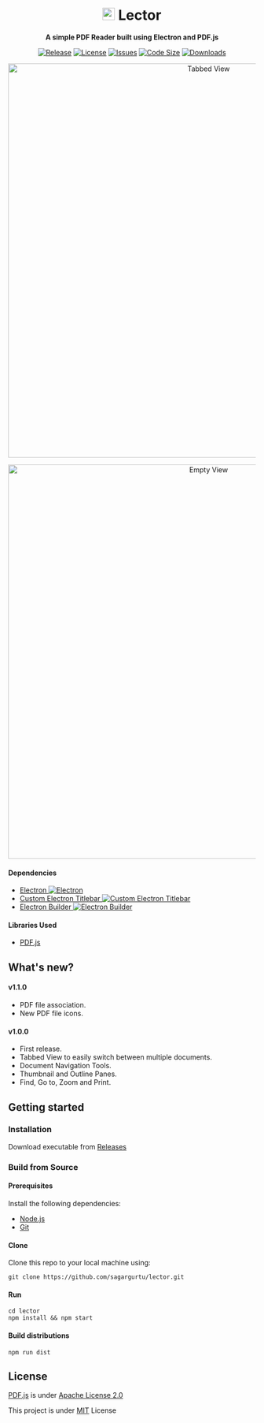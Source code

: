 <h1 align="center">
  <a href="https://sagargurtu.github.io/lector/"><img src="https://github.com/sagargurtu/lector/blob/master/docs/assets/images/logo.png" width=25 /></a> Lector
</h1>

<p align="center">
  <strong>A simple PDF Reader built using Electron and PDF.js</strong>
</p>

<p align="center">
  <a href="https://github.com/sagargurtu/lector/releases"><img alt="Release" src="https://img.shields.io/github/release/sagargurtu/lector.svg"/></a>
  <a href="https://github.com/sagargurtu/lector/blob/master/LICENSE"><img alt="License" src="https://img.shields.io/github/license/sagargurtu/lector.svg"/></a>
  <a href="https://github.com/sagargurtu/lector/issues"><img alt="Issues" src="https://img.shields.io/github/issues/sagargurtu/lector.svg"/></a>
  <a href="https://github.com/sagargurtu/lector"><img alt="Code Size" src="https://img.shields.io/github/languages/code-size/sagargurtu/lector.svg"/></a>
  <a href="https://github.com/sagargurtu/lector"><img alt="Downloads" src="https://img.shields.io/github/downloads/sagargurtu/lector/total.svg"/></a>
</p>

<p align="center">
  <img alt="Tabbed View" src="https://github.com/sagargurtu/lector/blob/master/docs/assets/screenshots/Tabbed%20View.png" width=800/>
</p>

<p align="center">
  <img alt="Empty View" src="https://github.com/sagargurtu/lector/blob/master/docs/assets/screenshots/Empty%20View.png" width=800/>
</p>

#### Dependencies
* <a href="https://electronjs.org/">Electron <img alt="Electron" src="https://img.shields.io/github/package-json/dependency-version/sagargurtu/lector/dev/electron.svg"/></a>
* <a href="https://github.com/AlexTorresSk/custom-electron-titlebar">Custom Electron Titlebar <img alt="Custom Electron Titlebar" src="https://img.shields.io/github/package-json/dependency-version/sagargurtu/lector/dev/custom-electron-titlebar.svg"/></a>
* <a href="https://www.electron.build/">Electron Builder <img alt="Electron Builder" src="https://img.shields.io/github/package-json/dependency-version/sagargurtu/lector/dev/electron-builder.svg"/></a>

#### Libraries Used
* [PDF.js](https://mozilla.github.io/pdf.js/)

## What's new?

#### v1.1.0
* PDF file association.
* New PDF file icons.

#### v1.0.0
* First release.
* Tabbed View to easily switch between multiple documents.
* Document Navigation Tools.
* Thumbnail and Outline Panes.
* Find, Go to, Zoom and Print.

## Getting started

### Installation

Download executable from [Releases](https://github.com/sagargurtu/lector/releases)

### Build from Source

#### Prerequisites
Install the following dependencies:
* [Node.js](https://nodejs.org/en/)
* [Git](https://git-scm.com/)

#### Clone
Clone this repo to your local machine using:
```
git clone https://github.com/sagargurtu/lector.git
```

#### Run
```
cd lector
npm install && npm start
```

#### Build distributions
```
npm run dist
```

## License
[PDF.js](https://mozilla.github.io/pdf.js/) is under [Apache License 2.0](https://github.com/mozilla/pdf.js/blob/master/LICENSE)

This project is under [MIT](https://github.com/sagargurtu/lector/blob/master/LICENSE) License
